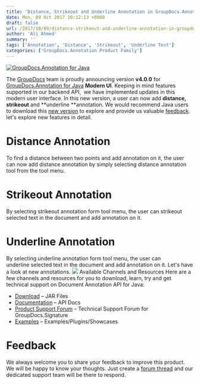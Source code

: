 ```yaml
---
title: 'Distance, Strikeout and Underline Annotation in GroupDocs.Annotation for Java Modern UI v4.0.0'
date: Mon, 09 Oct 2017 10:12:13 +0000
draft: false
url: /2017/10/09/distance-strikeout-and-underline-annotation-in-groupdocs.annotation-for-java-modern-ui/
author: 'Ali Ahmed'
summary: ''
tags: ['Annotation', 'Distance', 'Strikeout', 'Underline Text']
categories: ['GroupDocs.Annotation Product Family']
---
```


[![GroupDocs.Annotation for Java](https://blog.groupdocs.com/wp-content/uploads/sites/4/2016/12/groupdocs-annotation-java.png)](https://www.groupdocs.com/products/signature/java)

The [GroupDocs](https://www.groupdocs.com/) team is proudly announcing version **v4.0.0** for [GroupDocs.Annotation for Java](https://www.groupdocs.com/products/annotation/java) **Modern UI**. Keeping in mind features supported in our backend API,  we have implemented updates in this modern user interface. In this new version, a user can now add **distance, strikeout** and **underline **annotation. We would recommend Java users to download this [new version](https://github.com/groupdocs-annotation/GroupDocs.Annotation-for-Java/releases/tag/Servlet.V4.0.0) to explore and provide us valuable [feedback](https://forum.groupdocs.com/c/annotation). let's explore new features in detail.

# Distance Annotation

To find a distance between two points and add annotation on it, the user can now add distance annotation by simply selecting distance annotation tool from the tool menu.

# Strikeout Annotation

By selecting strikeout annotation form tool menu, the user can strikeout selected text in the document and add annotation on it.

# Underline Annotation

By selecting underline annotation form tool menu, the user can underline selected text in the document and add annotation on it. Let's have a look at new annotations. ![](http://blog.groupdocs.com/wp-content/uploads/sites/4/2017/10/Screenshot_76.png) Available Channels and Resources Here are a few channels and resources for you to download, learn, try and get technical support on Document Annotation API for Java:

*   [Download](https://downloads.groupdocs.com/annotation/java "Download") – JAR Files
*   [Documentation](https://docs.groupdocs.com/display/annotationjava/Home "Documentation") – API Docs
*   [Product Support Forum](https://forum.groupdocs.com/c/annotation "Product Support Forum") – Technical Support Forum for GroupDocs.Signature
*   [Examples](https://github.com/groupdocs-annotation/GroupDocs.Annotation-for-Java "Examples/Plugins/Showcases") – Examples/Plugins/Showcases

# Feedback

We always welcome you to share your feedback to improve this product. We will be happy to know your thoughts. Just create a [forum thread](https://forum.groupdocs.com/c/annotation) and our dedicated support team will be there to respond.




